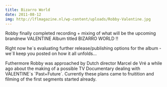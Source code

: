 ```yaml
---
title: Bizarro World
date: 2011-08-12
img: http://lflmagazine.nl/wp-content/uploads/Robby-Valentine.jpg
---
```



<p>Robby finally completed recording + mixing of what will be the upcoming brandnew VALENTINE Album titled BIZARRO WORLD !!</p>

<p>Right now he´s evaluating further release/publishing options for the album - we´ll keep you posted on how it all unfolds...</p>

<p>Futhermore Robby was approached by Dutch director Marcel de Vré a while ago about the making of a possible TV Documentary dealing with VALENTINE´s ´Past+Future´. Currently these plans came to fruitition and filming of the first segments started already.</p>